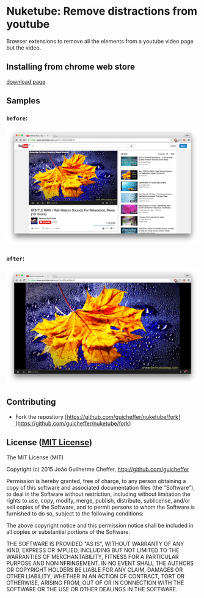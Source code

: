 # Nuketube: Remove distractions from youtube

Browser extensions to remove all the elements from a youtube video page but the video.

## Installing from chrome web store

[download page](https://chrome.google.com/webstore/detail/nuketube/mejmgjlofdgocnnbifjeihodekoleiio)

## Samples

### `before`:

![Before activating nuketube](https://github.com/guicheffer/nuketube/raw/master/images/before.png)

### `after`:

![After activating nuketube](https://github.com/guicheffer/nuketube/raw/master/images/after.png)


## Contributing

- Fork the repository [https://github.com/guicheffer/nuketube/fork](https://github.com/guicheffer/nuketube/fork)

## License ([MIT License](http://choosealicense.com/licenses/mit/))

The MIT License (MIT)

Copyright (c) 2015 João Guilherme Cheffer, <http://github.com/guicheffer>

Permission is hereby granted, free of charge, to any person obtaining a
copy of this software and associated documentation files (the
"Software"), to deal in the Software without restriction, including
without limitation the rights to use, copy, modify, merge, publish,
distribute, sublicense, and/or sell copies of the Software, and to
permit persons to whom the Software is furnished to do so, subject to
the following conditions:

The above copyright notice and this permission notice shall be included
in all copies or substantial portions of the Software.

THE SOFTWARE IS PROVIDED "AS IS", WITHOUT WARRANTY OF ANY KIND, EXPRESS
OR IMPLIED, INCLUDING BUT NOT LIMITED TO THE WARRANTIES OF
MERCHANTABILITY, FITNESS FOR A PARTICULAR PURPOSE AND NONINFRINGEMENT.
IN NO EVENT SHALL THE AUTHORS OR COPYRIGHT HOLDERS BE LIABLE FOR ANY
CLAIM, DAMAGES OR OTHER LIABILITY, WHETHER IN AN ACTION OF CONTRACT,
TORT OR OTHERWISE, ARISING FROM, OUT OF OR IN CONNECTION WITH THE
SOFTWARE OR THE USE OR OTHER DEALINGS IN THE SOFTWARE.
